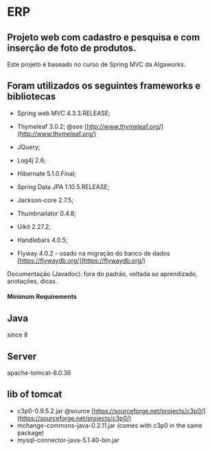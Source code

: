 ERP
====
Projeto web com cadastro e pesquisa e com inserção de foto de produtos.
----------------------------------------------------------------------

Este projeto é baseado no curso de Spring MVC da Algaworks.

Foram utilizados os seguintes frameworks e bibliotecas
------------------------------------------------------
- Spring web MVC 4.3.3.RELEASE;
- Thymeleaf 3.0.2; @see [http://www.thymeleaf.org/](http://www.thymeleaf.org/)
- JQuery;
- Log4j 2.6;
- Hibernate 5.1.0.Final;
- Spring Data JPA 1.10.5.RELEASE;
- Jackson-core 2.7.5;
- Thumbnailator 0.4.8;
- Uikit 2.27.2;
- Handlebars 4.0.5;

- Flyway 4.0.2 - usado na migração do banco de dados [https://flywaydb.org/](https://flywaydb.org/)

Documentação (Javadoc): fora do padrão, voltada ao aprendizado, anotações, dicas.

#### Minimum Requirements

Java
---------
since 8

Server
---------
apache-tomcat-8.0.36

lib of tomcat
---------
- c3p0-0.9.5.2.jar @source [https://sourceforge.net/projects/c3p0/](https://sourceforge.net/projects/c3p0/)
- mchange-commons-java-0.2.11.jar (comes with c3p0 in the same package)
- mysql-connector-java-5.1.40-bin.jar
